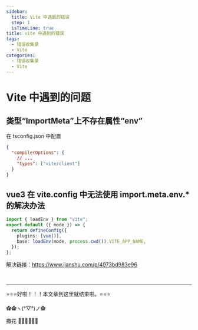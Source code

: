 ```yaml
---
sidebar:
  title: Vite 中遇到的错误
  step: 1
  isTimeLine: true
title: vite 中遇到的错误
tags:
  - 错误收集录
  - Vite
categories:
  - 错误收集录
  - Vite
---
```


# Vite 中遇到的问题

## 类型“ImportMeta”上不存在属性“env”

在 tsconfig.json 中配置

```json
{
  "compilerOptions": {
    // ...
    "types": ["vite/client"]
  }
}
```

## vue3 在 vite.config 中无法使用 import.meta.env.\*的解决办法

```ts
import { loadEnv } from "vite";
export default ({ mode }) => {
  return defineConfig({
    plugins: [vue()],
    base: loadEnv(mode, process.cwd()).VITE_APP_NAME,
  });
};
```

解决链接：https://www.jianshu.com/p/4973bd983e96


<br/>
<hr />

⭐️⭐️⭐️好啦！！！本文章到这里就结束啦。⭐️⭐️⭐️

✿✿ヽ(°▽°)ノ✿

撒花 🌸🌸🌸🌸🌸🌸
